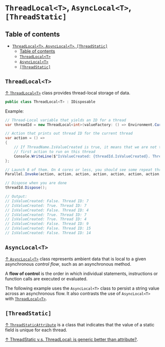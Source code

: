 # `ThreadLocal<T>`, `AsyncLocal<T>`, `[ThreadStatic]`

## Table of contents

- [`ThreadLocal<T>`, `AsyncLocal<T>`, `[ThreadStatic]`](#threadlocalt-asynclocalt-threadstatic)
  - [Table of contents](#table-of-contents)
  - [`ThreadLocal<T>`](#threadlocalt)
  - [`AsyncLocal<T>`](#asynclocalt)
  - [`[ThreadStatic]`](#threadstatic)

## `ThreadLocal<T>`

[↑ `ThreadLocal<T>`](https://learn.microsoft.com/en-us/dotnet/api/system.threading.threadlocal-1) class provides thread-local storage of data.

```csharp
public class ThreadLocal<T> : IDisposable
```

Example:

```csharp
// Thread-Local variable that yields an ID for a thread
var threadId = new ThreadLocal<int>(valueFactory: () => Environment.CurrentManagedThreadId);

// Action that prints out thread ID for the current thread
var action = () =>
{
    // If ThreadName.IsValueCreated is true, it means that we are not the
    // first action to run on this thread
    Console.WriteLine($"IsValueCreated: {threadId.IsValueCreated}. Thread ID: {threadId.Value}");
};

// Launch 8 of them. On 4 cores or less, you should see some repeat thread
Parallel.Invoke(action, action, action, action, action, action, action, action);

// Dispose when you are done
threadId.Dispose();

// Output:
// IsValueCreated: False. Thread ID: 7
// IsValueCreated: True. Thread ID: 7
// IsValueCreated: False. Thread ID: 4
// IsValueCreated: True. Thread ID: 7
// IsValueCreated: True. Thread ID: 4
// IsValueCreated: False. Thread ID: 9
// IsValueCreated: False. Thread ID: 15
// IsValueCreated: False. Thread ID: 14
```

## `AsyncLocal<T>`

[↑ `AsyncLocal<T>`](https://learn.microsoft.com/en-us/dotnet/api/system.threading.asynclocal-1) class represents ambient data that is local to a given asynchronous *control flow*, such as an asynchronous method.

A **flow of control** is the order in which individual statements, instructions or function calls are executed or evaluated.

The following example uses the `AsyncLocal<T>` class to persist a string value across an asynchronous flow. It also contrasts the use of `AsyncLocal<T>` with [`ThreadLocal<T>`](threadlocal.md).

## `[ThreadStatic]`

[↑ `ThreadStaticAttribute`](https://learn.microsoft.com/en-us/dotnet/api/system.threadstaticattribute) is a class that indicates that the value of a static field is unique for each thread.

[↑ ThreadStatic v.s. ThreadLocal<T>: is generic better than attribute?](https://stackoverflow.com/questions/18333885/threadstatic-v-s-threadlocalt-is-generic-better-than-attribute).
